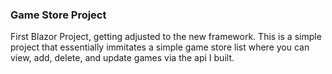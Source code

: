 ### Game Store Project

First Blazor Project, getting adjusted to the new framework. 
This is a simple project that essentially immitates a simple game store list where you can view, add, delete, and update games via the api I built. 
